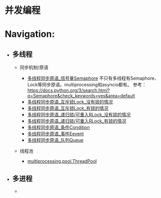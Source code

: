 # 并发编程

# Navigation:
- ## 多线程
  - 同步机制/原语
    - [多线程同步原语_信号量Semaphore](./multithreading/synchronization_primitives/semaphore.py)
    不只有多线程有Semaphore、Lock等同步原语。multiprocessing和asyncio都有。
    参考：https://docs.python.org/3/search.html?q=Semaphore&check_keywords=yes&area=default
    - [多线程同步原语_互斥锁Lock_没有锁的情况](./multithreading/synchronization_primitives/no_lock.py)
    - [多线程同步原语_互斥锁Lock_有锁的情况](./multithreading/synchronization_primitives/lock.py)
    - [多线程同步原语_递归锁/可重入RLock_没有锁的情况](./multithreading/synchronization_primitives/no_rlock.py)
    - [多线程同步原语_递归锁/可重入RLock_有锁的情况](./multithreading/synchronization_primitives/rlock.py)
    - [多线程同步原语_条件Condition](./multithreading/synchronization_primitives/condition.py)
    - [多线程同步原语_事件Eevent](./multithreading/synchronization_primitives/event.py)
    - [多线程同步原语_队列Queue](./multithreading/synchronization_primitives/queue.py)
    
   - 线程池
     - [multiprocessing.pool.ThreadPool](./multithreading/thread_pool/v1.py)
  
- ## 多进程
  - 